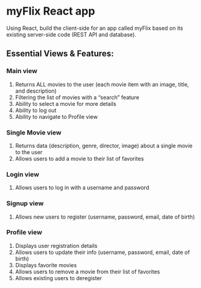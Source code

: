 # myFlix React app

Using React, build the client-side for an app called myFlix based on its
existing server-side code (REST API and database).

## Essential Views & Features:

### Main view
1. Returns ALL movies to the user (each movie item with an image, title, and description)
2. Filtering the list of movies with a “search” feature
3. Ability to select a movie for more details 
4. Ability to log out
5. Ability to navigate to Profile view

### Single Movie view
1. Returns data (description, genre, director, image) about a single movie to the user
2. Allows users to add a movie to their list of favorites

### Login view
1. Allows users to log in with a username and password

### Signup view
1. Allows new users to register (username, password, email, date of birth)

### Profile view
1.  Displays user registration details
2. Allows users to update their info (username, password, email, date of birth)
3. Displays favorite movies
4. Allows users to remove a movie from their list of favorites
5. Allows existing users to deregister
